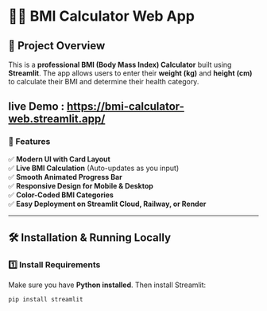 # 🏋️‍♂️ BMI Calculator Web App

## 📌 Project Overview
This is a **professional BMI (Body Mass Index) Calculator** built using **Streamlit**. The app allows users to enter their **weight (kg)** and **height (cm)** to calculate their BMI and determine their health category.

## live Demo : https://bmi-calculator-web.streamlit.app/ 

### 🌟 Features
✅ **Modern UI with Card Layout**  
✅ **Live BMI Calculation** (Auto-updates as you input)  
✅ **Smooth Animated Progress Bar**  
✅ **Responsive Design for Mobile & Desktop**  
✅ **Color-Coded BMI Categories**  
✅ **Easy Deployment on Streamlit Cloud, Railway, or Render**  

---

## 🛠️ Installation & Running Locally
### **1️⃣ Install Requirements**
Make sure you have **Python installed**. Then install Streamlit:
```bash
pip install streamlit
